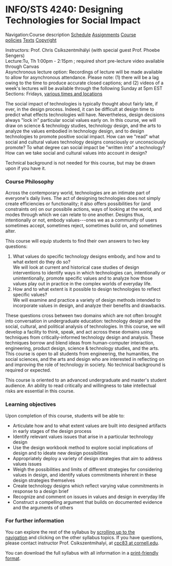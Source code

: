 INFO/STS 4240: Designing Technologies for Social Impact
=======================================================

Navigation:Course description [Schedule](https://courses.infosci.cornell.edu/info4240/2021fa/index.php?page=schedule) [Assignments](https://courses.infosci.cornell.edu/info4240/2021fa/index.php?page=assignments) [Course policies](https://courses.infosci.cornell.edu/info4240/2021fa/index.php?page=hwpolicy) [Texts](https://courses.infosci.cornell.edu/info4240/2021fa/index.php?page=texts) [Copyright](https://courses.infosci.cornell.edu/info4240/2021fa/index.php?page=copyright)

Instructors: Prof. Chris Csíkszentmihályi (with special guest Prof. Phoebe Sengers)\
Lecture:Tu, Th 1:00pm - 2:15pm ; required short pre-lecture video available through Canvas\
Asynchronous lecture option: Recordings of lecture will be made available to allow for asynchronous attendance. Please note: (1) there will be a lag owing to the time to produce accurate closed captions; and (2) videos of a week's lectures will be available through the following Sunday at 5pm EST\
Sections: Fridays, [various times and locations](https://classes.cornell.edu/browse/roster/FA21/class/INFO/4240)

The social impact of technologies is typically thought about fairly late, if ever, in the design process. Indeed, it can be difficult at design time to predict what effects technologies will have. Nevertheless, design decisions always "lock in" particular social values early on. In this course, we will draw on science & technology studies, technology design, and the arts to analyze the values embodied in technology design, and to design technologies to promote positive social impact. How can we "read" what social and cultural values technology designs consciously or unconsciously promote? To what degree can social impact be "written into" a technology? How can we take social and cultural values into account in design?

Technical background is not needed for this course, but may be drawn upon if you have it.

### Course Philosophy

Across the contemporary world, technologies are an intimate part of everyone's daily lives. The act of designing technologies does not simply create efficiencies or functionality; it also offers possibilities for (and constraints on) on our possibile actions, ways of looking at the world, and modes through which we can relate to one another. Designs thus, intentionally or not, embody values---ones we as a community of users sometimes accept, sometimes reject, sometimes build on, and sometimes alter.

This course will equip students to find their own answers to two key questions:

1.  What values do specific technology designs embody, and how and to what extent do they do so?\
    We will look at current and historical case studies of design interventions to identify ways in which technologies can, intentionally or unintentionally, promote specific values and to analyze how those values play out in practice in the complex worlds of everyday life.
2.  How and to what extent is it possible to design technologies to reflect specific values?\
    We will examine and practice a variety of design methods intended to incorporate values in design, and analyze their benefits and drawbacks.

These questions cross between two domains which are not often brought into conversation in undergraduate education: technology design and the social, cultural, and political analysis of technologies. In this course, we will develop a facility to think, speak, and act across these domains using techniques from critically-informed technology design and analysis. These techniques borrow and blend ideas from human-computer interaction, engineering, product design, science & technology studies, and the arts. This course is open to all students from engineering, the humanities, the social sciences, and the arts and design who are interested in reflecting on and improving the role of technology in society. No technical background is required or expected.

This course is oriented to an advanced undergraduate and master's student audience. An ability to read critically and willingness to take intellectual risks are essential in this course.

### Learning objectives

Upon completion of this course, students will be able to:

-   Articulate how and to what extent values are built into designed artifacts in early stages of the design process
-   Identify relevant values issues that arise in a particular technology design
-   Use the design workbook method to explore social implications of design and to ideate new design possibilities
-   Appropriately deploy a variety of design strategies that aim to address values issues
-   Weigh the possibilities and limits of different strategies for considering values in design, and identify values commitments inherent in these design strategies themselves
-   Create technology designs which reflect varying value commitments in response to a design brief
-   Recognize and comment on issues in values and design in everyday life
-   Construct a compelling argument that builds on documented evidence and the arguments of others

### For further information

You can explore the rest of the syllabus by [scrolling up to the navigation](https://courses.infosci.cornell.edu/info4240/2021fa/index.php#menu) and clicking on the other syllabus topics. If you have questions, please contact instructor Prof. Csikszentmihalyi, at [cpc83 at cornell.edu](mailto:cpc83@cornell.edu).

You can download the full syllabus with all information in a [print-friendly format](https://courses.infosci.cornell.edu/info4240/2021fa/printsyllabus.php).
